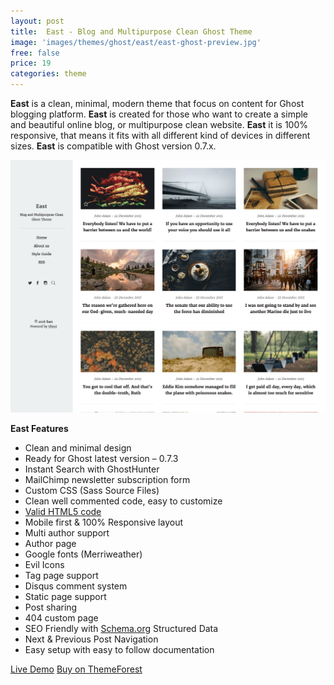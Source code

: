 ```yaml
---
layout: post
title:  East - Blog and Multipurpose Clean Ghost Theme
image: 'images/themes/ghost/east/east-ghost-preview.jpg'
free: false
price: 19
categories: theme
---
```


**East** is a clean, minimal, modern theme that focus on content for Ghost blogging platform. **East** is created for those who want to create a simple and beautiful online blog, or multipurpose clean website. **East** it is 100% responsive, that means it fits with all different kind of devices in different sizes. **East** is compatible with Ghost version 0.7.x.

![east-ghost-full-preview](/images/themes/ghost/east/east-ghost-full-preview.png)

**East Features**

- Clean and minimal design
- Ready for Ghost latest version – 0.7.3
- Instant Search with GhostHunter
- MailChimp newsletter subscription form
- Custom CSS (Sass Source Files)
- Clean well commented code, easy to customize
- <a href="https://validator.w3.org/nu/?doc=http%3A%2F%2Feast.aspirethemes.com%2F">Valid HTML5 code<a/>
- Mobile first &amp; 100% Responsive layout
- Multi author support
- Author page
- Google fonts (Merriweather)
- Evil Icons
- Tag page support
- Disqus comment system
- Static page support
- Post sharing
- 404 custom page
- SEO Friendly with <a href="http://Schema.org">Schema.org</a> Structured Data
- Next &amp; Previous Post Navigation
- Easy setup with easy to follow documentation

<a class="button" href="http://east.aspirethemes.com/" target="_blank">Live Demo</a>
<a class="button button--success" href="http://themeforest.net/item/east-blog-and-multipurpose-clean-ghost-theme/14714255" target="_blank">Buy on ThemeForest</a>